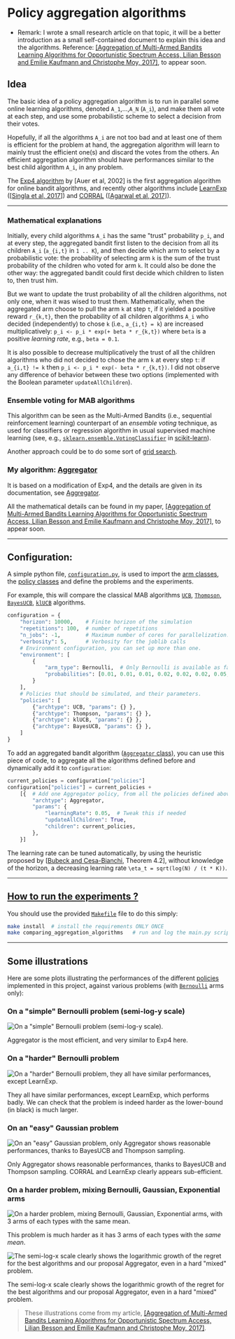 # **Policy aggregation algorithms**

- Remark: I wrote a small research article on that topic, it will be a better introduction as a small self-contained document to explain this idea and the algorithms. Reference: [[Aggregation of Multi-Armed Bandits Learning Algorithms for Opportunistic Spectrum Access, Lilian Besson and Emilie Kaufmann and Christophe Moy, 2017]](XXX), to appear soon.

## Idea

The basic idea of a policy aggregation algorithm is to run in parallel some online learning algorithms, denoted `A_1`,...,`A_N` (`A_i`), and make them all vote at each step, and use some probabilistic scheme to select a decision from their votes.

Hopefully, if all the algorithms `A_i` are not too bad and at least one of them is efficient for the problem at hand, the aggregation algorithm will learn to mainly trust the efficient one(s) and discard the votes from the others.
An efficient aggregation algorithm should have performances similar to the best child algorithm `A_i`, in any problem.

The [Exp4 algorithm](http://sbubeck.com/SurveyBCB12.pdf) by [Auer et al, 2002] is the first aggregation algorithm for online bandit algorithms, and recently other algorithms include [LearnExp](Policies/LearnExp.py) ([[Singla et al, 2017](https://arxiv.org/abs/1702.04825)]) and [CORRAL](Policies/CORRAL.py) ([[Agarwal et al, 2017](https://arxiv.org/abs/1612.06246v2)]).

---

### Mathematical explanations
Initially, every child algorithms `A_i` has the same "trust" probability `p_i`, and at every step, the aggregated bandit first listen to the decision from all its children `A_i` (`a_{i,t}` in `1 .. K`), and then decide which arm to select by a probabilistic vote: the probability of selecting arm `k` is the sum of the trust probability of the children who voted for arm `k`.
It could also be done the other way: the aggregated bandit could first decide which children to listen to, then trust him.

But we want to update the trust probability of all the children algorithms, not only one, when it was wised to trust them.
Mathematically, when the aggregated arm choose to pull the arm `k` at step `t`, if it yielded a positive reward `r_{k,t}`, then the probability of all children algorithms `A_i` who decided (independently) to chose `k` (i.e., `a_{i,t} = k`) are increased multiplicatively: `p_i <- p_i * exp(+ beta * r_{k,t})` where `beta` is a positive *learning rate*, e.g., `beta = 0.1`.

It is also possible to decrease multiplicatively the trust of all the children algorithms who did not decided to chose the arm `k` at every step `t`: if `a_{i,t} != k` then `p_i <- p_i * exp(- beta * r_{k,t})`. I did not observe any difference of behavior between these two options (implemented with the Boolean parameter `updateAllChildren`).

### Ensemble voting for MAB algorithms
This algorithm can be seen as the Multi-Armed Bandits (i.e., sequential reinforcement learning) counterpart of an *ensemble voting* technique, as used for classifiers or regression algorithm in usual supervised machine learning (see, e.g., [`sklearn.ensemble.VotingClassifier`](http://scikit-learn.org/stable/modules/generated/sklearn.ensemble.VotingClassifier.html#sklearn.ensemble.VotingClassifier) in [scikit-learn](http://scikit-learn.org/)).

Another approach could be to do some sort of [grid search](http://scikit-learn.org/stable/modules/grid_search.html).

### My algorithm: [Aggregator](Policies/Aggregator.py)

It is based on a modification of Exp4, and the details are given in its documentation, see [Aggregator](Policies/Aggregator.py).

All the mathematical details can be found in my paper, [[Aggregation of Multi-Armed Bandits Learning Algorithms for Opportunistic Spectrum Access, Lilian Besson and Emilie Kaufmann and Christophe Moy, 2017]](XXX), to appear soon.

----

## Configuration:
A simple python file, [`configuration.py`](configuration.py), is used to import the [arm classes](Arms/), the [policy classes](Policies/) and define the problems and the experiments.

For example, this will compare the classical MAB algorithms [`UCB`](Policies/UCB.py), [`Thompson`](Policies/Thompson.py), [`BayesUCB`](Policies/BayesUCB.py), [`klUCB`](Policies/klUCB.py) algorithms.

```python
configuration = {
    "horizon": 10000,    # Finite horizon of the simulation
    "repetitions": 100,  # number of repetitions
    "n_jobs": -1,        # Maximum number of cores for parallelization: use ALL your CPU
    "verbosity": 5,      # Verbosity for the joblib calls
    # Environment configuration, you can set up more than one.
    "environment": [
        {
            "arm_type": Bernoulli,  # Only Bernoulli is available as far as now
            "probabilities": [0.01, 0.01, 0.01, 0.02, 0.02, 0.02, 0.05, 0.05, 0.05, 0.1]
        }
    ],
    # Policies that should be simulated, and their parameters.
    "policies": [
        {"archtype": UCB, "params": {} },
        {"archtype": Thompson, "params": {} },
        {"archtype": klUCB, "params": {} },
        {"archtype": BayesUCB, "params": {} },
    ]
}
```

To add an aggregated bandit algorithm ([`Aggregator` class](Policies/Aggregator.py)), you can use this piece of code, to aggregate all the algorithms defined before and dynamically add it to `configuration`:
```python
current_policies = configuration["policies"]
configuration["policies"] = current_policies +
    [{  # Add one Aggregator policy, from all the policies defined above
        "archtype": Aggregator,
        "params": {
            "learningRate": 0.05,  # Tweak this if needed
            "updateAllChildren": True,
            "children": current_policies,
        },
    }]
```

The learning rate can be tuned automatically, by using the heuristic proposed by [[Bubeck and Cesa-Bianchi](http://sbubeck.com/SurveyBCB12.pdf), Theorem 4.2], without knowledge of the horizon, a decreasing learning rate `\eta_t = sqrt(log(N) / (t * K))`.

----

## [How to run the experiments ?](How_to_run_the_code.md)

You should use the provided [`Makefile`](Makefile) file to do this simply:
```bash
make install  # install the requirements ONLY ONCE
make comparing_aggregation_algorithms   # run and log the main.py script
```

----

## Some illustrations
Here are some plots illustrating the performances of the different [policies](Policies/) implemented in this project, against various problems (with [`Bernoulli`](Arms/Bernoulli.py) arms only):

### On a "simple" Bernoulli problem (semi-log-y scale)
![On a "simple" Bernoulli problem (semi-log-y scale).](plots/main_semilogy____env1-4_932221613383548446.png)

Aggregator is the most efficient, and very similar to Exp4 here.

### On a "harder" Bernoulli problem
![On a "harder" Bernoulli problem, they all have similar performances, except LearnExp.](plots/main____env2-4_932221613383548446.png)

They all have similar performances, except LearnExp, which performs badly.
We can check that the problem is indeed harder as the lower-bound (in black) is much larger.

### On an "easy" Gaussian problem
![On an "easy" Gaussian problem, only Aggregator shows reasonable performances, thanks to BayesUCB and Thompson sampling.](plots/main____env3-4_932221613383548446.png)

Only Aggregator shows reasonable performances, thanks to BayesUCB and Thompson sampling.
CORRAL and LearnExp clearly appears sub-efficient.

### On a harder problem, mixing Bernoulli, Gaussian, Exponential arms
![On a harder problem, mixing Bernoulli, Gaussian, Exponential arms, with 3 arms of each types with the *same mean*.](plots/main_semilogy____env4-4_932221613383548446.png)

This problem is much harder as it has 3 arms of each types with the *same mean*.

![The semi-log-x scale clearly shows the logarithmic growth of the regret for the best algorithms and our proposal Aggregator, even in a hard "mixed" problem.](plots/main_semilogx____env4-4_932221613383548446.png)

The semi-log-x scale clearly shows the logarithmic growth of the regret for the best algorithms and our proposal Aggregator, even in a hard "mixed" problem.

> These illustrations come from my article, [[Aggregation of Multi-Armed Bandits Learning Algorithms for Opportunistic Spectrum Access, Lilian Besson and Emilie Kaufmann and Christophe Moy, 2017]](XXX).
